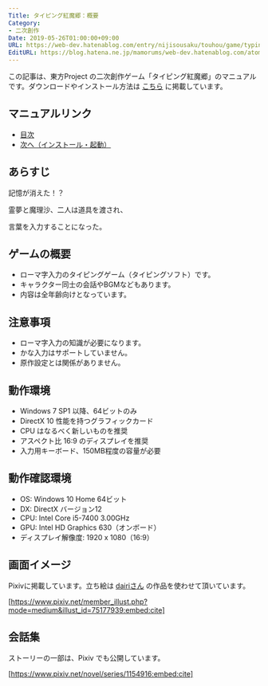 ```yaml
---
Title: タイピング紅魔郷：概要
Category:
- 二次創作
Date: 2019-05-26T01:00:00+09:00
URL: https://web-dev.hatenablog.com/entry/nijisousaku/touhou/game/typing/koumakyou/manual/overview
EditURL: https://blog.hatena.ne.jp/mamorums/web-dev.hatenablog.com/atom/entry/17680117127158383592
---
```


この記事は、東方Project の二次創作ゲーム「タイピング紅魔郷」のマニュアルです。ダウンロードやインストール方法は [こちら](/entry/nijisousaku/touhou/game/typing/koumakyou/manual/install-and-start) に掲載しています。


## マニュアルリンク
- [目次](/entry/nijisousaku/touhou/game/typing/koumakyou/manual/table-of-contents)
- [次へ（インストール・起動）](/entry/nijisousaku/touhou/game/typing/koumakyou/manual/install-and-start)


## あらすじ
記憶が消えた！？

霊夢と魔理沙、二人は道具を渡され、

言葉を入力することになった。



## ゲームの概要
- ローマ字入力のタイピングゲーム（タイピングソフト）です。
- キャラクター同士の会話やBGMなどもあります。
- 内容は全年齢向けとなっています。


## 注意事項
- ローマ字入力の知識が必要になります。
- かな入力はサポートしていません。
- 原作設定とは関係がありません。


## 動作環境
- Windows 7 SP1 以降、64ビットのみ
- DirectX 10 性能を持つグラフィックカード
- CPU はなるべく新しいものを推奨
- アスペクト比 16:9 のディスプレイを推奨
- 入力用キーボード、150MB程度の容量が必要


## 動作確認環境
- OS: Windows 10 Home 64ビット
- DX: DirectX バージョン12
- CPU: Intel Core i5-7400 3.00GHz
- GPU: Intel HD Graphics 630（オンボード）
- ディスプレイ解像度: 1920 x 1080（16:9）


## 画面イメージ
Pixivに掲載しています。立ち絵は [dairiさん](https://www.pixiv.net/member.php?id=4920496) の作品を使わせて頂いています。

[https://www.pixiv.net/member_illust.php?mode=medium&illust_id=75177939:embed:cite]


## 会話集
ストーリーの一部は、Pixiv でも公開しています。

[https://www.pixiv.net/novel/series/1154916:embed:cite]


